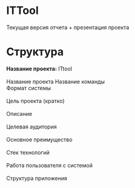 # ITTool
Текущая версия отчета + презентация проекта

# Структура

<b>Название проекта:</b> ITtool
<br></br>
Название проекта
Название команды
</br> Формат системы </br>
<br> Цель проекта (кратко) </br>
<br> Описание </br>
<br> Целевая аудитория </br>
<br> Основное преимущество </br>
<br> Стек технологий </br>
<br> Работа пользователя с системой </br>
<br> Структура приложения </br>
